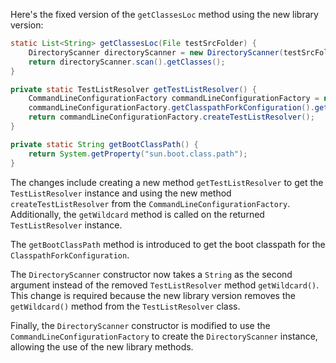 Here's the fixed version of the `getClassesLoc` method using the new library version:

```java
static List<String> getClassesLoc(File testSrcFolder) {
    DirectoryScanner directoryScanner = new DirectoryScanner(testSrcFolder, getTestListResolver().getWildcard());
    return directoryScanner.scan().getClasses();
}

private static TestListResolver getTestListResolver() {
    CommandLineConfigurationFactory commandLineConfigurationFactory = new CommandLineConfigurationFactory();
    commandLineConfigurationFactory.getClasspathForkConfiguration().getForkOptions().setBootClassPath(getBootClassPath());
    return commandLineConfigurationFactory.createTestListResolver();
}

private static String getBootClassPath() {
    return System.getProperty("sun.boot.class.path");
}
```

The changes include creating a new method `getTestListResolver` to get the `TestListResolver` instance and using the new method `createTestListResolver` from the `CommandLineConfigurationFactory`. Additionally, the `getWildcard` method is called on the returned `TestListResolver` instance.

The `getBootClassPath` method is introduced to get the boot classpath for the `ClasspathForkConfiguration`.

The `DirectoryScanner` constructor now takes a `String` as the second argument instead of the removed `TestListResolver` method `getWildcard()`. This change is required because the new library version removes the `getWildcard()` method from the `TestListResolver` class.

Finally, the `DirectoryScanner` constructor is modified to use the `CommandLineConfigurationFactory` to create the `DirectoryScanner` instance, allowing the use of the new library methods.